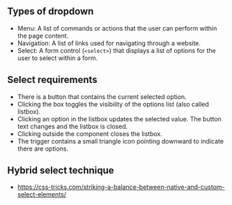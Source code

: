 ## Types of dropdown

- Menu: A list of commands or actions that the user can perform within the page content.
- Navigation: A list of links used for navigating through a website.
- Select: A form control (```<select>```) that displays a list of options for the user to select within a form.

## Select requirements 
- There is a button that contains the current selected option.
- Clicking the box toggles the visibility of the options list (also called listbox).
- Clicking an option in the listbox updates the selected value. The button text changes and the listbox is closed.
- Clicking outside the component closes the listbox.
- The trigger contains a small triangle icon pointing downward to indicate there are options.

## Hybrid select technique

- https://css-tricks.com/striking-a-balance-between-native-and-custom-select-elements/